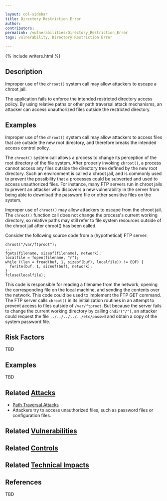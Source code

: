 ```yaml
---

layout: col-sidebar
title: Directory Restriction Error
author: 
contributors: 
permalink: /vulnerabilities/Directory_Restriction_Error
tags: vulnerability, Directory Restriction Error

---
```


{% include writers.html %}

## Description

Improper use of the `chroot()` system call may allow attackers to escape a chroot jail.

The application fails to enforce the intended restricted directory access policy. By using relative paths or other path traversal attack mechanisms, an attacker can access unauthorized files outside the restricted directory.

## Examples

Improper use of the `chroot()` system call may allow attackers to access files that are outside the new root directory, and therefore breaks the intended access control policy.

The `chroot()` system call allows a process to change its perception of the root directory of the file system. After properly invoking `chroot()`, a process cannot access any files outside the directory tree defined by the new root directory. Such an environment is called a chroot jail, and is commonly used to prevent the possibility that a processes could be subverted and used to access unauthorized files. For instance, many FTP servers run in chroot jails to prevent an attacker who discovers a new vulnerability in the server from being able to download the password file or other sensitive files on the system.

Improper use of `chroot()` may allow attackers to escape from the chroot jail. The `chroot()` function call does not change the process's current working directory, so relative paths may still refer to file system resources outside of the chroot jail after chroot() has been called.

Consider the following source code from a (hypothetical) FTP server:

```
chroot("/var/ftproot");
...
fgets(filename, sizeof(filename), network);
localfile = fopen(filename, "r");
while ((len = fread(buf, 1, sizeof(buf), localfile)) != EOF) {
  fwrite(buf, 1, sizeof(buf), network);
}
fclose(localfile);
```

This code is responsible for reading a filename from the network, opening the corresponding file on the local machine, and sending the contents over the network. This code could be used to implement the FTP GET command. The FTP server calls `chroot()` in its initialization routines in an attempt to prevent access to files outside of `/var/ftproot`. But because the server fails to change the current working directory by calling `chdir("/")`, an attacker could request the file `../../../../../etc/passwd` and obtain a copy of the system password file.

## Risk Factors

TBD

## Examples

TBD

## Related [Attacks](../attacks/)

- [Path Traversal Attacks](../attacks/Path_Traversal_Attacks)
- Attackers try to access unauthorized files, such as password files or configuration files.

## Related [Vulnerabilities](../vulnerabilities/)

## Related [Controls](../controls/)

## Related [Technical Impacts](Technical_Impacts "wikilink")

## References

TBD